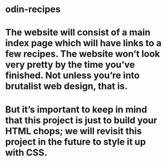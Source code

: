 # odin-recipes

# The website will consist of a main index page which will have links to a few recipes. The website won’t look very pretty by the time you’ve finished. Not unless you’re into brutalist web design, that is.

# But it’s important to keep in mind that this project is just to build your HTML chops; we will revisit this project in the future to style it up with CSS.